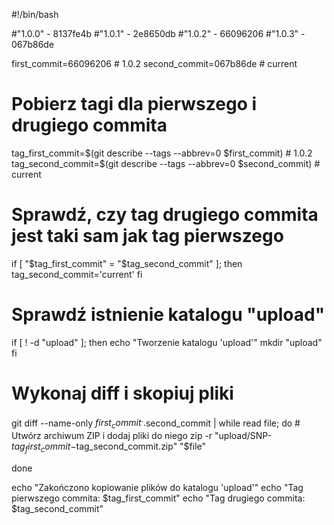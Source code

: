 #!/bin/bash


#"1.0.0" - 8137fe4b
#"1.0.1" - 2e8650db
#"1.0.2" - 66096206
#"1.0.3" - 067b86de

first_commit=66096206 # 1.0.2
second_commit=067b86de # current

# Pobierz tagi dla pierwszego i drugiego commita
tag_first_commit=$(git describe --tags --abbrev=0 $first_commit) # 1.0.2
tag_second_commit=$(git describe --tags --abbrev=0 $second_commit) # current

# Sprawdź, czy tag drugiego commita jest taki sam jak tag pierwszego
if [ "$tag_first_commit" = "$tag_second_commit" ]; then
    tag_second_commit='current'
fi

# Sprawdź istnienie katalogu "upload"
if [ ! -d "upload" ]; then
    echo "Tworzenie katalogu 'upload'"
    mkdir "upload"
fi

# Wykonaj diff i skopiuj pliki
git diff --name-only $first_commit^..$second_commit | while read file; do
    # Utwórz archiwum ZIP i dodaj pliki do niego
    zip -r "upload/SNP-$tag_first_commit-$tag_second_commit.zip" "$file"

done

echo "Zakończono kopiowanie plików do katalogu 'upload'"
echo "Tag pierwszego commita: $tag_first_commit"
echo "Tag drugiego commita: $tag_second_commit"
